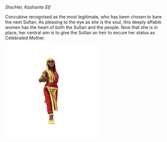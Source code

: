 *She/Her, Kasharite Elf*

Concubine recognised as the most legitimate, who has been chosen to bare the next Sultan. As pleasing to the eye as she is the soul, this deeply affable women has the heart of both the Sultan and the people. Now that she is in place, her central aim is to give the Sultan an heir to secure her status as Celebrated Mother.

![](KashAnandera.png)